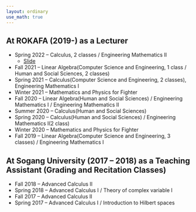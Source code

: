 ```yaml
---
layout: ordinary
use_math: true 
---
```

## At ROKAFA (2019-) as a Lecturer
- Spring 2022 – Calculus, 2 classes / Engineering Mathematics II
  - [Slide](https://willkwon-math.github.io/assets/files/Presentation.pdf)
- Fall 2021 – Linear Algebra(Computer Science and Engineering, 1 class / Human and Social Sciences, 2 classes)  
- Spring 2021 – Calculus(Computer Science and Engineering, 2 classes), Engineering Mathematics I 
- Winter 2021 – Mathematics and Physics for Fighter
- Fall 2020 – Linear Algebra(Human and Social Sciences) / Engineering Mathematics I / Engineering Mathematics II 
- Summer 2020 – Calculus(Human and Social Sciences)
- Spring 2020 – Calculus(Human and Social Sciences) / Engineering Mathematics I(2 class) 
- Winter 2020 – Mathematics and Physics for Fighter
- Fall 2019 – Linear Algebra(Computer Science and Engineering, 3 classes) / Engineering Mathematics I

## At Sogang University (2017 – 2018) as a Teaching Assistant (Grading and Recitation Classes)

- Fall 2018 – Advanced Calculus II
- Spring 2018 –  Advanced Calculus I / Theory of complex variable I
- Fall 2017 – Advanced Calculus II
- Spring 2017 – Advanced Calculus I / Introduction to Hilbert spaces
